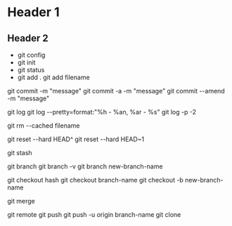 # Header 1
## Header 2
* git config
* git init
* git status
* git add .
git add filename

git commit -m "message"
git commit -a -m "message" <!-- git add + git commit -->
git commit --amend -m "message"

git log
git log --pretty=format:"%h - %an, %ar - %s"
git log -p -2

git rm --cached filename

git reset --hard HEAD^
git reset --hard HEAD~1

git stash

git branch
git branch -v
git branch new-branch-name

git checkout hash
git checkout branch-name
git checkout -b new-branch-name

git merge

git remote
git push
git push -u origin branch-name
git clone
